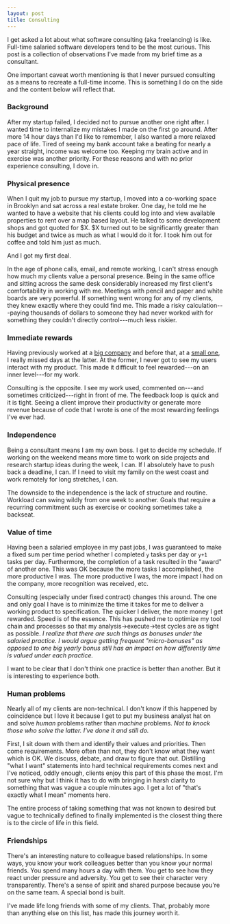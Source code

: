 ```yaml
---
layout: post
title: Consulting
---
```


I get asked a lot about what software consulting (aka freelancing) is like. Full-time salaried software developers tend to be the most curious. This post is a collection of observations I've made from my brief time as a consultant. 

One important caveat worth mentioning is that I never pursued consulting as a means to recreate a full-time income. This is something I do on the side and the content below will reflect that.

### Background

After my startup failed, I decided not to pursue another one right after. I wanted time to internalize my mistakes I made on the first go around. After more 14 hour days than I'd like to remember, I also wanted a more relaxed pace of life. Tired of seeing my bank account take a beating for nearly a year straight, income was welcome too. Keeping my brain active and in exercise was another priority. For these reasons and with no prior experience consulting, I dove in. 

### Physical presence

When I quit my job to pursue my startup, I moved into a co-working space in Brooklyn and sat across a real estate broker. One day, he told me he wanted to have a website that his clients could log into and view available properties to rent over a map based layout. He talked to some development shops and got quoted for $X. $X turned out to be significantly greater than his budget and twice as much as what I would do it for. I took him out for coffee and told him just as much.

And I got my first deal. 

In the age of phone calls, email, and remote working, I can't stress enough how much my clients value a personal presence. Being in the same office and sitting across the same desk considerably increased my first client's comfortability in working with me. Meetings with pencil and paper and white boards are very powerful. If something went wrong for any of my clients, they knew exactly where they could find me. This made a risky calculation---paying thousands of dollars to someone they had never worked with for something they couldn't directly control---much less riskier.

### Immediate rewards 

Having previously worked at a [big company](http://ms.com) and before that, at a [small one](http://whitehouse.gov), I really missed days at the latter. At the former, I never got to see my users interact with my product. This made it difficult to feel rewarded---on an inner level---for my work. 

Consulting is the opposite. I see my work used, commented on---and sometimes criticized---right in front of me. The feedback loop is quick and it is tight. Seeing a client improve their productivity or generate more revenue because of code that I wrote is one of the most rewarding feelings I've ever had. 

### Independence

Being a consultant means I am my own boss. I get to decide my schedule. If working on the weekend means more time to work on side projects and research startup ideas during the week, I can. If I absolutely have to push back a deadline, I can. If I need to visit my family on the west coast and work remotely for long stretches, I can. 

The downside to the independence is the lack of structure and routine. Workload can swing wildly from one week to another. Goals that require a recurring commitment such as exercise or cooking sometimes take a backseat.

### Value of time

Having been a salaried employee in my past jobs, I was guaranteed to make a fixed sum per time period whether I completed `y` tasks per day or `y+1` tasks per day. Furthermore, the completion of a task resulted in the "award" of another one. This was OK because the more tasks I accomplished, the more productive I was. The more productive I was, the more impact I had on the company, more recognition was received, etc. 

Consulting (especially under fixed contract) changes this around. The one and only goal I have is to minimize the time it takes for me to deliver a working product to specification. The quicker I deliver, the more money I get rewarded. Speed is of the essence. This has pushed me to optimize my tool chain and processes so that my analysis->execute->test cycles are as tight as possible. *I realize that there are such things as bonuses under the salaried practice. I would argue getting frequent "micro-bonuses" as opposed to one big yearly bonus still has an impact on how differently time is valued under each practice.* 

I want to be clear that I don't think one practice is better than another. But it is interesting to experience both.

### Human problems

Nearly all of my clients are non-technical. I don't know if this happened by coincidence but I love it because I get to put my business analyst hat on and solve *human* problems rather than *machine* problems. *Not to knock those who solve the latter. I've done it and still do.* 

First, I sit down with them and identify their values and priorities. Then come requirements. More often than not, they don't know what they want which is OK. We discuss, debate, and draw to figure that out. Distilling "what I want" statements into hard technical requirements comes next and I've noticed, oddly enough, clients enjoy this part of this phase the most. I'm not sure why but I think it has to do with bringing in harsh clarity to something that was vague a couple minutes ago. I get a lot of "that's exactly what I mean" moments here.

The entire process of taking something that was not known to desired but vague to technically defined to finally implemented is the closest thing there is to the circle of life in this field.

### Friendships

There's an interesting nature to colleague based relationships. In some ways, you know your work colleagues better than you know your normal friends. You spend many hours a day with them. You get to see how they react under pressure and adversity. You get to see their character very transparently. There's a sense of spirit and shared purpose because you're on the same team. A special bond is built. 

I've made life long friends with some of my clients. That, probably more than anything else on this list, has made this journey worth it. 
